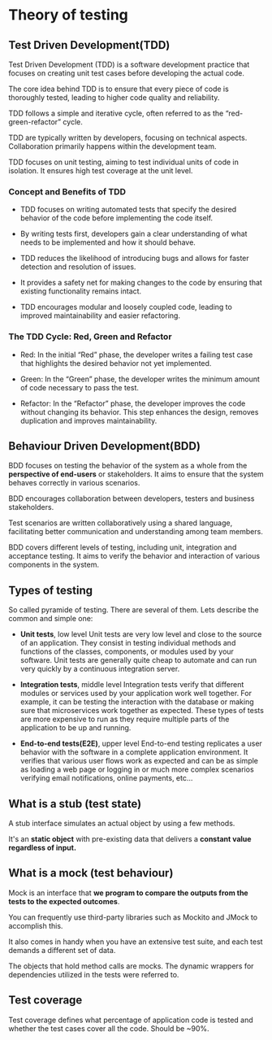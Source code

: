 # Theory of testing

## Test Driven Development(TDD) 

Test Driven Development (TDD) is a software development practice that focuses on creating unit test cases before developing the actual code.

The core idea behind TDD is to ensure that every piece of code is thoroughly tested, leading to higher code quality and reliability. 

TDD follows a simple and iterative cycle, often referred to as the “red-green-refactor” cycle.

TDD are typically written by developers, focusing on technical aspects. Collaboration primarily happens within the development team.

TDD focuses on unit testing, aiming to test individual units of code in isolation. It ensures high test coverage at the unit level.


### Concept and Benefits of TDD

 - TDD focuses on writing automated tests that specify the desired behavior of the code before implementing the code itself.

 - By writing tests first, developers gain a clear understanding of what needs to be implemented and how it should behave.

 - TDD reduces the likelihood of introducing bugs and allows for faster detection and resolution of issues.

 - It provides a safety net for making changes to the code by ensuring that existing functionality remains intact.

 - TDD encourages modular and loosely coupled code, leading to improved maintainability and easier refactoring.


### The TDD Cycle: Red, Green and Refactor

  - Red: In the initial “Red” phase, the developer writes a failing test case that highlights the desired behavior not yet implemented.

  - Green: In the “Green” phase, the developer writes the minimum amount of code necessary to pass the test.

   - Refactor: In the “Refactor” phase, the developer improves the code without changing its behavior. 
               This step enhances the design, removes duplication and improves maintainability.



## Behaviour Driven Development(BDD) 

BDD focuses on testing the behavior of the system as a whole from the **perspective of end-users** or stakeholders. 
It aims to ensure that the system behaves correctly in various scenarios.

BDD encourages collaboration between developers, testers and business stakeholders. 

Test scenarios are written collaboratively using a shared language, facilitating better communication and understanding among team members.

BDD covers different levels of testing, including unit, integration and acceptance testing. 
It aims to verify the behavior and interaction of various components in the system.


## Types of testing

So called pyramide of testing. There are several of them. Lets describe the common and simple one:


- **Unit tests**, low level
  Unit tests are very low level and close to the source of an application. They consist in testing individual methods and functions of the classes, 
  components, or modules used by your software. 
  Unit tests are generally quite cheap to automate and can run very quickly by a continuous integration server.

- **Integration tests**, middle level
  Integration tests verify that different modules or services used by your application work well together. 
  For example, it can be testing the interaction with the database or making sure that microservices work together as expected. 
  These types of tests are more expensive to run as they require multiple parts of the application to be up and running.

- **End-to-end tests(E2E)**, upper level
  End-to-end testing replicates a user behavior with the software in a complete application environment.
  It verifies that various user flows work as expected and can be as simple as loading a web page or logging in or much more 
  complex scenarios verifying email notifications, online payments, etc...


## What is a stub (test state)

A stub interface simulates an actual object by using a few methods. 

It's an **static object** with pre-existing data that delivers a **constant value regardless of input.**


## What is a mock (test behaviour) 

Mock is an interface that **we program to compare the outputs from the tests to the expected outcomes**. 

You can frequently use third-party libraries such as Mockito and JMock to accomplish this. 

It also comes in handy when you have an extensive test suite, and each test demands a different set of data.

The objects that hold method calls are mocks. The dynamic wrappers for dependencies utilized in the tests were referred to. 


## Test coverage

Test coverage defines what percentage of application code is tested and whether the test cases cover all the code. 
Should be ~90%.
